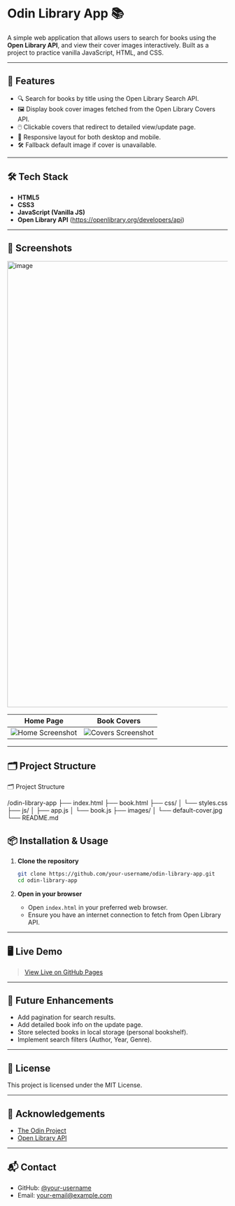 # Odin Library App 📚

A simple web application that allows users to search for books using the **Open Library API**, and view their cover images interactively. Built as a project to practice vanilla JavaScript, HTML, and CSS.

---

## 🚀 Features

- 🔍 Search for books by title using the Open Library Search API.
- 🖼️ Display book cover images fetched from the Open Library Covers API.
- 🖱️ Clickable covers that redirect to detailed view/update page.
- 📂 Responsive layout for both desktop and mobile.
- 🛠️ Fallback default image if cover is unavailable.

---

## 🛠️ Tech Stack

- **HTML5**
- **CSS3**
- **JavaScript (Vanilla JS)**
- **Open Library API** (https://openlibrary.org/developers/api)

---

## 📸 Screenshots
<img width="960" height="1020" alt="image" src="https://github.com/user-attachments/assets/61141702-2621-4041-aba5-260a64227f8a" />


| Home Page | Book Covers |
|-----------|-------------|
| ![Home Screenshot](path/to/screenshot1.png) | ![Covers Screenshot](path/to/screenshot2.png) |

---

## 🗂️ Project Structure

🗂️ Project Structure

/odin-library-app
├── index.html
├── book.html
├── css/
│ └── styles.css
├── js/
│ ├── app.js
│ └── book.js
├── images/
│ └── default-cover.jpg
└── README.md



## 📦 Installation & Usage

1. **Clone the repository**
    ```bash
    git clone https://github.com/your-username/odin-library-app.git
    cd odin-library-app
    ```

2. **Open in your browser**
    - Open `index.html` in your preferred web browser.
    - Ensure you have an internet connection to fetch from Open Library API.

---

## 🖥️ Live Demo
> [View Live on GitHub Pages](https://your-username.github.io/odin-library-app)

---

## 🧩 Future Enhancements
- Add pagination for search results.
- Add detailed book info on the update page.
- Store selected books in local storage (personal bookshelf).
- Implement search filters (Author, Year, Genre).

---

## 📝 License
This project is licensed under the MIT License.

---

## 🙌 Acknowledgements
- [The Odin Project](https://www.theodinproject.com/)
- [Open Library API](https://openlibrary.org/developers/api)

---

## 📬 Contact
- GitHub: [@your-username](https://github.com/your-username)
- Email: your-email@example.com


